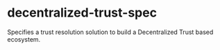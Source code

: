 # decentralized-trust-spec
Specifies a trust resolution solution to build a Decentralized Trust based ecosystem.
